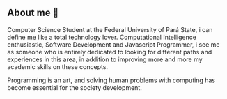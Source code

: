 ## About me 🙇

Computer Science Student at the Federal University of Pará State, i can define me like a total technology lover. Computational Intelligence enthusiastic, Software Development and Javascript Programmer, i see me as someone who is entirely dedicated to looking for different paths and experiences in this area, in addition to improving more and more my academic skills on these concepts.

Programming is an art, and solving human problems with computing has become essential for the society development.
